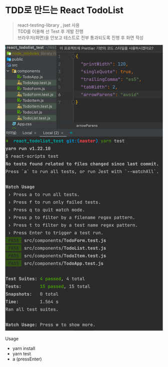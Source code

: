 # TDD로 만드는 React TodoList

> react-testing-library , jset 사용 <br/>
> TDD를 이용해 선 Test 후 개발 진행 <br/>
> 브라우저(화면)을 안보고 테스트로 전부 통과되도록 진행 후 화면 작성 <br/>

![](images/image.png)

Usage
- yarn install
- yarn test
- a (pressEnter)